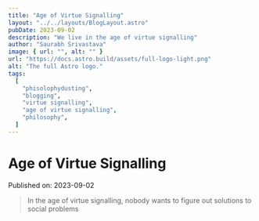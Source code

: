 ```yaml
---
title: "Age of Virtue Signalling"
layout: "../../layouts/BlogLayout.astro"
pubDate: 2023-09-02
description: "We live in the age of virtue signalling"
author: "Saurabh Srivastava"
image: { url: "", alt: "" }
url: "https://docs.astro.build/assets/full-logo-light.png"
alt: "The full Astro logo."
tags:
  [
    "phisolophydusting",
    "blogging",
    "virtue signalling",
    "age of virtue signalling",
    "philosophy",
  ]
---
```


# Age of Virtue Signalling

Published on: 2023-09-02

> In the age of virtue signalling, nobody wants to figure out solutions to social problems
